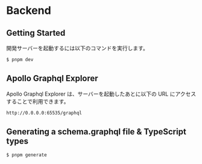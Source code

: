 # Backend

## Getting Started

開発サーバーを起動するには以下のコマンドを実行します。

```bash
$ pnpm dev
```

## Apollo Graphql Explorer

Apollo Graphql Explorer は、サーバーを起動したあとに以下の URL にアクセスすることで利用できます。

```bash
http://0.0.0.0:65535/graphql
```

## Generating a schema.graphql file & TypeScript types

```bash
$ pnpm generate
```
